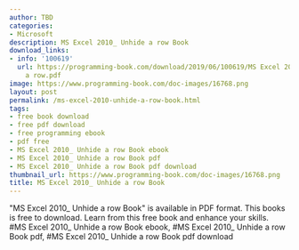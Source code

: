 ```yaml
---
author: TBD
categories:
- Microsoft
description: MS Excel 2010_ Unhide a row Book
download_links:
- info: '100619'
  url: https://programming-book.com/download/2019/06/100619/MS Excel 2010_ Unhide
    a row.pdf
image: https://www.programming-book.com/doc-images/16768.png
layout: post
permalink: /ms-excel-2010-unhide-a-row-book.html
tags:
- free book download
- free pdf download
- free programming ebook
- pdf free
- MS Excel 2010_ Unhide a row Book ebook
- MS Excel 2010_ Unhide a row Book pdf
- MS Excel 2010_ Unhide a row Book pdf download
thumbnail_url: https://www.programming-book.com/doc-images/16768.png
title: MS Excel 2010_ Unhide a row Book
---
```


 
<div class="item-desc text-justify">
  "MS Excel 2010_ Unhide a row Book" is available in PDF format. This books is free to download. Learn from this free book and enhance your skills.
  <br>
  #MS Excel 2010_ Unhide a row Book ebook, #MS Excel 2010_ Unhide a row Book pdf, #MS Excel 2010_ Unhide a row Book pdf download
</div>
